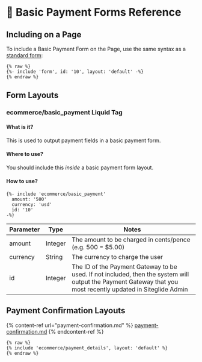# 👀 Basic Payment Forms Reference

## Including on a Page

To include a Basic Payment Form on the Page, use the same syntax as a [standard form](../../forms/forms-reference.md):

```liquid
{% raw %}
{%- include 'form', id: '10', layout: 'default' -%}
{% endraw %}
```

## Form Layouts

### ecommerce/basic\_payment Liquid Tag

#### What is it?

This is used to output payment fields in a basic payment form.

#### Where to use?

You should include this _inside_ a basic payment form layout.

#### How to use?

```liquid
{%- include 'ecommerce/basic_payment'
  amount: '500'
  currency: 'usd'
  id: '10'
-%}
```

| Parameter | Type    | Notes                                                                                                                                                        |
| --------- | ------- | ------------------------------------------------------------------------------------------------------------------------------------------------------------ |
| amount    | Integer | The amount to be charged in cents/pence (e.g. 500 = $5.00)                                                                                                   |
| currency  | String  | The currency to charge the user                                                                                                                              |
| id        | Integer | The ID of the Payment Gateway to be used. If not included, then the system will output the Payment Gateway that you most recently updated in Siteglide Admin |

## Payment Confirmation Layouts

{% content-ref url="payment-confirmation.md" %}
[payment-confirmation.md](payment-confirmation.md)
{% endcontent-ref %}

```
{% raw %}
{% include 'ecommerce/payment_details', layout: 'default' %}
{% endraw %}
```

